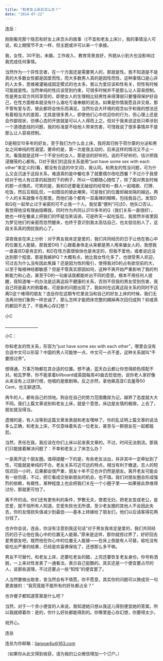 ```yaml
---
title: "和老友上床后怎么办？"
date: "2014-07-22"
---
```


连岳：

刚刚看完那个隐忍和好友上床念头的故事（《不宜和老友上床》），我的事情没人可说，和上期情节不太一样，但主题或许可以来一个承接。

我，女性，30不到，未婚，工作收入、教育背景良好，外貌从小到大也没影响过我完成任何事情。

当然作为一个异性恋者，在一个方面还是需要男人的，那就是性。我不知道是不是真的大多数女性都是因爱而性，而大多数男人真的是因性而性，这种事情口是心非的人太多，思维被灌输成固定模式的也太多。我认为爱应该和性有关，但性有时候可能就是性。当然单纯的性应该受到约束，可很多时候并不是那么让人容易控制。性是男女双方共同享受的，即使女人的生理相比较男性来得薄弱只要懂得保护好自己，在性方面根本就没有什么谁吃亏谁奉献的说法。如果是你情我愿且非交易，那不管有爱与否，彼此都将会快乐而满足。当然社会大环境的观念似乎和我的想法还有着相当大的差距，尤其是很多男人，即使他们心中欢迎你的行为，但心理上还是会作鄙视状，彷佛心态的开放就是可以人人得而上之。但对于我来说这些只牵涉到一个道德底线的问题，我的标准是不给他人带来伤害，可惜我说了很多事情并不是那么让人容易控制。

D是相交10多年的好友，至于我们为什么会上床，我将其归咎于荷尔蒙的分泌和男女之间单纯的性渴望。要命的是，第一次是我主动的，后来这样的情况又不止一次。看我就是这样一个不安分的女人，那是说的好听的。说的不好听的，估计把我浸猪笼的心都有。D对于我们的这段关系是用“just have some sex with each other”来定义的(看，都没有合适的中文词)，我认同。和男友的性没问题，可为什么又会沉迷于这段关系，难道真的是中餐吃多了就要偶尔改吃西餐？不过介于我曾经对于他人有过拿的起放的下的例子，所以一切都随心随性了，除了面对男友时候的那一点愧疚。可笑的是，我和D还要毫无破绽的经常和一群人一起唱歌、打牌、吃饭，然后互相乱侃，一如既往的彼此嘲笑，可是我们的位置却越坐隔的越远，两个人的关系就像卡在那里。而他们各个都有一双毒辣的眼睛，包括我自己。发现D和Q在一起举止过于亲密的可不止我一个人。我仗着“便利”问过D，他矢口否认，我觉得他没有理由隐瞒我，同时作为共同认识10多年的Q（我们关系一直很好），她也一样在餐桌上把我们的怀疑当笑话讲。可是昨天一起吃饭后，我居然半夜里因为梦见他们的亲密而忽然醒来，也终于意识到我太高估自己，也太低估别人了，这段关系真的困扰我的心了。

深夜我坐在床上分析：对于男友我肯定是爱的，我们共同经历的日子让他在我心中的位置无人能替。那我爱D吗？心跟着身体走从来都是男人用来骗女人的，我想我一直喜欢D是肯定的，和D在性方面很愉快也是肯定的，但我不爱他，或者说远没达到那个程度。那是我嫉妒Q？大概有点，她比我女性化多了，也很受男人欢迎，可过去为什么没有因此焦躁？还是因为性的吸引，使得我对D的占有欲空前的大，以至于每根神经都敏感？但是不管真实原因如何，这种不爽开始严重影响了我的判断能力和心态，甚至于D的一句废话我都能听出不同的意思。根本不用任何人提醒，我知道唯一的办法是远离这段不健康的关系，否则不但我的男友受到伤害，我自己将是最大的倒霉者。可是新的问题出现了，我如何在远离这段关系的同时不远离D这个难得的朋友？连岳你在这期专栏里说当和自己的好友上床的时候，我们无法再对他们象狗一样忠诚了，那么怎样才能把床完整的踢掉再次回归成狗？抑或真的都回不去了，不能再心存幻想？

小C

\_\_\_\_\_\_\_\_\_\_\_\_\_\_\_\_\_

小C：

你和老友的性关系，形容为“just have some sex with each other”，哪里会没有合适中文可以形容？中国的男人可能惨一点，中文可一点不差，这种关系就叫“不要捞过界”。

想得通，万事万物都在其合适的位置。想不通，蓝天白云都让你觉得颜色搭配不对。帕瓦罗蒂，你不能拿着billboard或英国每周40曲去贬低他，说你老人家好像从来没有上过排行榜，他唱的是歌剧嘛。反之亦然，拿他飙高音C去羞辱50 Cent，也无聊透顶。

再牛的人，都有自己的领地。狗会在自己的势力范围撒尿为记，越界了态度就大大不同。我们上篇文章说别和老友上床，就是个意思，床边是友情的极限，上去了，朋友就没得当。

遗憾的是，有人没等到这篇文章发表就和老友嘿咻了。你的乱证明上篇文章的说法多么正确，和老友上床，不仅意味着失去一位老友，甚至与一群朋友在一起都尴尬。

当然，责任在我，我应该在你们上床以前发表文章的。不过，时间无法倒流。那我们只能接着解决问题了：不幸和老友上了床怎么办？

一是离开这个朋友圈。值得提醒一下的是，有些老友淡出，并非其中一定牵扯到了性，可能就是单纯的不合。老友关系可近可远的特点，相当有利于撤退，恋人的短信迟回一小时，后果都会很严重，朋友十年不见也许仍然是朋友。离开老友可能会有一些伤感，不过，把它看成交些新朋友的机会，也不错。我们对朋友圈会形成强烈的依赖，有瘾性，某种程度上也会把我们关在一个小圈子里——如果彼此恭维得过份，那就更可怕了。

离不开的话。你们还有更有利的条件，罗敷无夫，使君无妇，把老友变成老公，是恋爱，就不怕所有人知道。恋爱失败也无所谓，至少老友圈的其他人不会因此失去，你的友情损失值减少到最低——基本上转嫁给了朋友们，他们以后请客得花两分钱了。

也许你会说，连岳，你没有注意到我这句话“对于男友我肯定是爱的，我们共同经历的日子让他在我心中的位置无人能替。”原来是这样，那你就捞过界了，好好回去爱男朋友吧，既然他在你心中的位置无人能替——在床上倒是有人可替。偷吃没有偷吃出严重的结果，已经是欢喜佛保佑了，还想那么多干嘛。

男友不可替代，和老友上床，还要吃老友的醋，上完还要恢复老友身份。你号称洒脱，一上来对性发表了一通看法，表示自己挺酷的。其实还是一个便宜要占尽的人，说那些道理，不过还要占一些“知性”的便宜罢了。

人当然要做出取舍，舍当然会有不情愿。你不愿意，其实你的问题可以换成另一句更直接的：“我究竟能不能所有的好处都占全？”

也许傻子都知道答案是什么吧？

当然，对于一个贪小便宜的人来说，我知道她只想从我这儿得到便宜她的答案。所以我就顺着你：是的，你什么好处都能得到的。你哪里是心存幻想，你要得太少。

祝开心。

连岳

连岳为你邮箱：lianyue4u@163.com

（如果你从此文得到收获，请为我的公众微信增加一个订户。）
